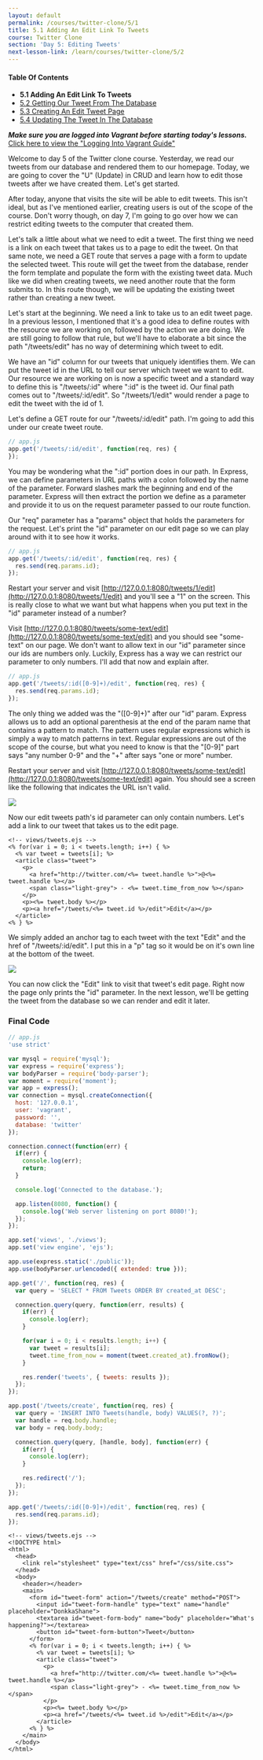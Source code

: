 ```yaml
---
layout: default
permalink: /courses/twitter-clone/5/1
title: 5.1 Adding An Edit Link To Tweets
course: Twitter Clone
section: 'Day 5: Editing Tweets'
next-lesson-link: /learn/courses/twitter-clone/5/2
---
```


#### Table Of Contents

- **5.1 Adding An Edit Link To Tweets**
- [5.2 Getting Our Tweet From The Database](/learn/courses/twitter-clone/5/2)
- [5.3 Creating An Edit Tweet Page](/learn/courses/twitter-clone/5/3)
- [5.4 Updating The Tweet In The Database](/learn/courses/twitter-clone/5/4)

***Make sure you are logged into Vagrant before starting today's lessons.*** <a href="/guides/logging-into-vagrant" target="_blank">Click here to view the "Logging Into Vagrant Guide"</a>

Welcome to day 5 of the Twitter clone course.  Yesterday, we read our tweets from our database and rendered them to our homepage.  Today, we are going to cover the "U" (Update) in CRUD and learn how to edit those tweets after we have created them. Let's get started.

After today, anyone that visits the site will be able to edit tweets.  This isn't ideal, but as I've mentioned earlier, creating users is out of the scope of the course.  Don't worry though, on day 7, I'm going to go over how we can restrict editing tweets to the computer that created them.

Let's talk a little about what we need to edit a tweet.  The first thing we need is a link on each tweet that takes us to a page to edit the tweet.  On that same note, we need a GET route that serves a page with a form to update the selected tweet.  This route will get the tweet from the database, render the form template and populate the form with the existing tweet data.  Much like we did when creating tweets, we need another route that the form submits to.  In this route though, we will be updating the existing tweet rather than creating a new tweet.

Let's start at the beginning.  We need a link to take us to an edit tweet page.  In a previous lesson, I mentioned that it's a good idea to define routes with the resource we are working on, followed by the action we are doing.  We are still going to follow that rule, but we'll have to elaborate a bit since the path "/tweets/edit" has no way of determining which tweet to edit.

We have an "id" column for our tweets that uniquely identifies them.  We can put the tweet id in the URL to tell our server which tweet we want to edit.  Our resource we are working on is now a specific tweet and a standard way to define this is "/tweets/:id" where ":id" is the tweet id.  Our final path comes out to "/tweets/:id/edit".  So "/tweets/1/edit" would render a page to edit the tweet with the id of 1.

Let's define a GET route for our "/tweets/:id/edit" path.  I'm going to add this under our create tweet route.

```javascript
// app.js
app.get('/tweets/:id/edit', function(req, res) {
});
```

You may be wondering what the ":id" portion does in our path.  In Express, we can define parameters in URL paths with a colon followed by the name of the parameter.  Forward slashes mark the beginning and end of the parameter.  Express will then extract the portion we define as a parameter and provide it to us on the request parameter passed to our route function.

Our "req" parameter has a "params" object that holds the parameters for the request.  Let's print the "id" parameter on our edit page so we can play around with it to see how it works.

```javascript
// app.js
app.get('/tweets/:id/edit', function(req, res) {
  res.send(req.params.id);
});
```

Restart your server and visit [http://127.0.0.1:8080/tweets/1/edit](http://127.0.0.1:8080/tweets/1/edit) and you'll see a "1" on the screen.  This is really close to what we want but what happens when you put text in the "id" parameter instead of a number?

Visit [http://127.0.0.1:8080/tweets/some-text/edit](http://127.0.0.1:8080/tweets/some-text/edit) and you should see "some-text" on our page.  We don't want to allow text in our "id" parameter since our ids are numbers only.  Luckily, Express has a way we can restrict our parameter to only numbers.  I'll add that now and explain after.

```javascript
// app.js
app.get('/tweets/:id([0-9]+)/edit', function(req, res) {
  res.send(req.params.id);
});
```

The only thing we added was the "([0-9]+)" after our "id" param.  Express allows us to add an optional parenthesis at the end of the param name that contains a pattern to match.  The pattern uses regular expressions which is simply a way to match patterns in text.  Regular expressions are out of the scope of the course, but what you need to know is that the "[0-9]" part says "any number 0-9" and the "+" after says "one or more" number.

Restart your server and visit [http://127.0.0.1:8080/tweets/some-text/edit](http://127.0.0.1:8080/tweets/some-text/edit) again.  You should see a screen like the following that indicates the URL isn't valid.

![](https://s3.amazonaws.com/spark-school/courses/twitter-clone/5/5-1-edit-text.png)

Now our edit tweets path's id parameter can only contain numbers.  Let's add a link to our tweet that takes us to the edit page.

```ejs
<!-- views/tweets.ejs -->
<% for(var i = 0; i < tweets.length; i++) { %>
  <% var tweet = tweets[i]; %>
  <article class="tweet">
    <p>
      <a href="http://twitter.com/<%= tweet.handle %>">@<%= tweet.handle %></a>
      <span class="light-grey"> - <%= tweet.time_from_now %></span>
    </p>
    <p><%= tweet.body %></p>
    <p><a href="/tweets/<%= tweet.id %>/edit">Edit</a></p>
  </article>
<% } %>
```

We simply added an anchor tag to each tweet with the text "Edit" and the href of "/tweets/:id/edit".  I put this in a "p" tag so it would be on it's own line at the bottom of the tweet.

![](https://s3.amazonaws.com/spark-school/courses/twitter-clone/5/5-1-edit-links-on-tweets.png)

You can now click the "Edit" link to visit that tweet's edit page.  Right now the page only prints the "id" parameter.  In the next lesson, we'll be getting the tweet from the database so we can render and edit it later.

### Final Code

```javascript
// app.js
'use strict'

var mysql = require('mysql');
var express = require('express');
var bodyParser = require('body-parser');
var moment = require('moment');
var app = express();
var connection = mysql.createConnection({
  host: '127.0.0.1',
  user: 'vagrant',
  password: '',
  database: 'twitter'
});

connection.connect(function(err) {
  if(err) {
    console.log(err);
    return;
  }

  console.log('Connected to the database.');

  app.listen(8080, function() {
    console.log('Web server listening on port 8080!');
  });
});

app.set('views', './views');
app.set('view engine', 'ejs');

app.use(express.static('./public'));
app.use(bodyParser.urlencoded({ extended: true }));

app.get('/', function(req, res) {
  var query = 'SELECT * FROM Tweets ORDER BY created_at DESC';

  connection.query(query, function(err, results) {
    if(err) {
      console.log(err);
    }

    for(var i = 0; i < results.length; i++) {
      var tweet = results[i];
      tweet.time_from_now = moment(tweet.created_at).fromNow();
    }

    res.render('tweets', { tweets: results });
  });
});

app.post('/tweets/create', function(req, res) {
  var query = 'INSERT INTO Tweets(handle, body) VALUES(?, ?)';
  var handle = req.body.handle;
  var body = req.body.body;

  connection.query(query, [handle, body], function(err) {
    if(err) {
      console.log(err);
    }

    res.redirect('/');
  });
});

app.get('/tweets/:id([0-9]+)/edit', function(req, res) {
  res.send(req.params.id);
});
```

```ejs
<!-- views/tweets.ejs -->
<!DOCTYPE html>
<html>
  <head>
    <link rel="stylesheet" type="text/css" href="/css/site.css">
  </head>
  <body>
    <header></header>
    <main>
      <form id="tweet-form" action="/tweets/create" method="POST">
        <input id="tweet-form-handle" type="text" name="handle" placeholder="DonkkaShane">
        <textarea id="tweet-form-body" name="body" placeholder="What's happening?"></textarea>
        <button id="tweet-form-button">Tweet</button>
      </form>
      <% for(var i = 0; i < tweets.length; i++) { %>
        <% var tweet = tweets[i]; %>
        <article class="tweet">
          <p>
            <a href="http://twitter.com/<%= tweet.handle %>">@<%= tweet.handle %></a>
            <span class="light-grey"> - <%= tweet.time_from_now %></span>
          </p>
          <p><%= tweet.body %></p>
          <p><a href="/tweets/<%= tweet.id %>/edit">Edit</a></p>
        </article>
      <% } %>
    </main>
  </body>
</html>
```
